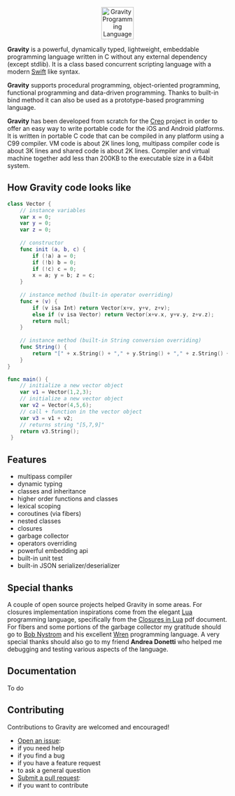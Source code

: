 <p align="center" >
<img src="https://raw.githubusercontent.com/marcobambini/gravity/master/docs/images/logo.png" height="74px" alt="Gravity Programming Language" title="Gravity Programming Language">
</p>

**Gravity** is a powerful, dynamically typed, lightweight, embeddable programming language written in C without any external dependency (except stdlib). It is a class based concurrent scripting language with a modern <a href="https://github.com/apple/swift">Swift</a> like syntax.

**Gravity** supports procedural programming, object-oriented programming, functional programming and data-driven programming. Thanks to built-in bind method it can also be used as a prototype-based programming language.

**Gravity** has been developed from scratch for the <a href="http://creolabs.com" target="_blank">Creo</a> project in order to offer an easy way to write portable code for the iOS and Android platforms. It is written in portable C code that can be compiled in any platform using a C99 compiler. VM code is about 2K lines long, multipass compiler code is about 3K lines and shared code is about 2K lines. Compiler and virtual machine together add less than 200KB to the executable size in a 64bit system.

## How Gravity code looks like

```swift
class Vector {
	// instance variables
	var x = 0;
	var y = 0;
	var z = 0;
	
	// constructor
	func init (a, b, c) {
		if (!a) a = 0;
		if (!b) b = 0;
		if (!c) c = 0;
		x = a; y = b; z = c;
	}
	
	// instance method (built-in operator overriding)
	func + (v) {
		if (v isa Int) return Vector(x+v, y+v, z+v);
		else if (v isa Vector) return Vector(x+v.x, y+v.y, z+v.z);
		return null;
	}
  	
	// instance method (built-in String conversion overriding)
	func String() {
		return "[" + x.String() + "," + y.String() + "," + z.String() + "]";
	}
}

func main() {
	// initialize a new vector object
	var v1 = Vector(1,2,3);
	// initialize a new vector object
	var v2 = Vector(4,5,6);
	// call + function in the vector object
	var v3 = v1 + v2;
	// returns string "[5,7,9]"
	return v3.String();
 }
 ```

## Features
* multipass compiler
* dynamic typing
* classes and inheritance
* higher order functions and classes
* lexical scoping
* coroutines (via fibers)
* nested classes
* closures
* garbage collector
* operators overriding
* powerful embedding api
* built-in unit test
* built-in JSON serializer/deserializer

## Special thanks
A couple of open source projects helped Gravity in some areas. For closures implementation inspirations come from the elegant <a href="http://www.lua.org" target="_blank">Lua</a> programming language, specifically from the <a href="http://www.cs.tufts.edu/~nr/cs257/archive/roberto-ierusalimschy/closures-draft.pdf">Closures in Lua</a> pdf document. For fibers and some portions of the garbage collector my gratitude should go to <a href="http://journal.stuffwithstuff.com" target="_blank">Bob Nystrom</a> and his excellent <a href="https://github.com/munificent/wren">Wren</a> programming language. A very special thanks should also go to my friend **Andrea Donetti** who helped me debugging and testing various aspects of the language.

## Documentation
To do

## Contributing
Contributions to Gravity are welcomed and encouraged!
* <a href="https://github.com/marcobambini/gravity/issues/new">Open an issue</a>:
 * if you need help
 * if you find a bug
 * if you have a feature request
 * to ask a general question
* <a href="https://github.com/marcobambini/gravity/pulls">Submit a pull request</a>:
 * if you want to contribute
